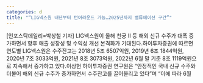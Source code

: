 ```yaml
---
categories: d
title: "“LIG넥스원 내년부터 턴어라운드 가능…2025년까지 밸류에이션 구간”"
---
```

[인포스탁데일리=박상철 기자] LIG넥스원이 올해 천궁 II 등 해외 신규 수주가 대폭 증가하면서 향후 매출 성장성 및 수익성 개선 본격화가 기대된다.하이투자증권에 따르면 연도별 LIG넥스원은 수주잔고는 2018년 5조 6507억원, 2019년 6조 1844억원, 2020년 7조 3033억원, 2021년 8조 3073억원, 2022년 6월 말 기준 8조 1119억원으로 지속해서 증가하고 있다.이상헌 하이투자증권 연구원은 “안정적인 국내 신규 수주와 더불어 해외 신규 수주가 증가하면서 수주잔고를 끌어올리고 있다”며 “이에 따라 6월